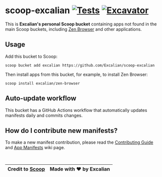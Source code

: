 # scoop-excalian [![Tests](https://github.com/excalian/scoop-excalian/actions/workflows/ci.yml/badge.svg)](https://github.com/excalian/scoop-excalian/actions/workflows/ci.yml) [![Excavator](https://github.com/excalian/scoop-excalian/actions/workflows/excavator.yml/badge.svg)](https://github.com/excalian/scoop-excalian/actions/workflows/excavator.yml)

This is **Excalian's personal Scoop bucket** containing apps not found in the main Scoop buckets, including [Zen Browser](https://zen-browser.app) and other applications.

## Usage

Add this bucket to Scoop:
```pwsh
scoop bucket add excalian https://github.com/Excalian/scoop-excalian
```
Then install apps from this bucket, for example, to install Zen Browser:
```pwsh
scoop install excalian/zen-browser
```
## Auto-update workflow

This bucket has a GitHub Actions workflow that automatically updates manifests daily and commits changes.


## How do I contribute new manifests?

To make a new manifest contribution, please read the [Contributing
Guide](https://github.com/ScoopInstaller/.github/blob/main/.github/CONTRIBUTING.md)
and [App Manifests](https://github.com/ScoopInstaller/Scoop/wiki/App-Manifests)
wiki page.

<br>

| Credit to [Scoop](https://github.com/ScoopInstaller/Scoop) | Made with ❤️ by Excalian |
|--------------------------|-------------------------------------------------------------|
